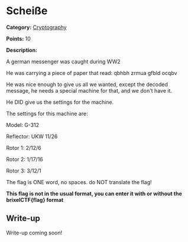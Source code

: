 # Scheiße
**Category:** [Cryptography](../README.md)

**Points:** 10

**Description:**

A german messenger was caught during WW2

He was carrying a piece of paper that read: qbhbh zrmua gfbld ocqbv

He was nice enough to give us all we wanted, except the decoded message, he needs a special machine for that, and we don't have it.

He DID give us the settings for the machine.

The settings for this machine are:

Model: G-312

Reflector: UKW 11/26

Rotor 1: 2/12/6

Rotor 2: 1/17/16

Rotor 3: 3/12/1

The flag is ONE word, no spaces. do NOT translate the flag!

**This flag is not in the usual format, you can enter it with or without the brixelCTF{flag} format**

## Write-up
Write-up coming soon!